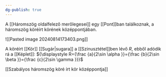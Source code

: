 ```yaml
---
dg-publish: true
---
```

A [[Háromszög oldalfelező merőlegesei]] egy [[Pont]]ban találkoznak, a háromszög köréírt körének középpontjában. 

![[Pasted image 20240814173403.png]]

A köréírt [[Kör]] [[Sugár|sugara]] a [[Szinusztétel]]ben lévő $R$, ebből adódik rá a [[Képlet]]:
${\displaystyle R={\frac {a}{2\sin \alpha }}={\frac {b}{2\sin \beta }}={\frac {c}{2\sin \gamma }}}$

[[Szabályos háromszög köré írt kör középpontja]]